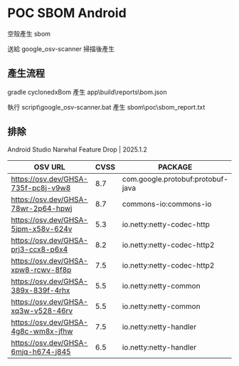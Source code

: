 # POC SBOM Android

空殼產生 sbom

送給 google_osv-scanner 掃描後產生



## 產生流程

gradle cyclonedxBom 產生 app\build\reports\bom.json

執行 script\google_osv-scanner.bat 產生 sbom\poc\sbom_report.txt



## 排除

Android Studio Narwhal Feature Drop | 2025.1.2

| OSV URL                             | CVSS | PACKAGE                           | VERSION      |
| ----------------------------------- | ---- | --------------------------------- | ------------ |
| https://osv.dev/GHSA-735f-pc8j-v9w8 | 8.7  | com.google.protobuf:protobuf-java | 3.22.3       |
| https://osv.dev/GHSA-78wr-2p64-hpwj | 8.7  | commons-io:commons-io             | 2.13.0       |
| https://osv.dev/GHSA-5jpm-x58v-624v | 5.3  | io.netty:netty-codec-http         | 4.1.93.Final |
| https://osv.dev/GHSA-prj3-ccx8-p6x4 | 8.2  | io.netty:netty-codec-http2        | 4.1.93.Final |
| https://osv.dev/GHSA-xpw8-rcwv-8f8p | 7.5  | io.netty:netty-codec-http2        | 4.1.93.Final |
| https://osv.dev/GHSA-389x-839f-4rhx | 5.5  | io.netty:netty-common             | 4.1.93.Final |
| https://osv.dev/GHSA-xq3w-v528-46rv | 5.5  | io.netty:netty-common             | 4.1.93.Final |
| https://osv.dev/GHSA-4g8c-wm8x-jfhw | 7.5  | io.netty:netty-handler            | 4.1.93.Final |
| https://osv.dev/GHSA-6mjq-h674-j845 | 6.5  | io.netty:netty-handler            | 4.1.93.Final |

